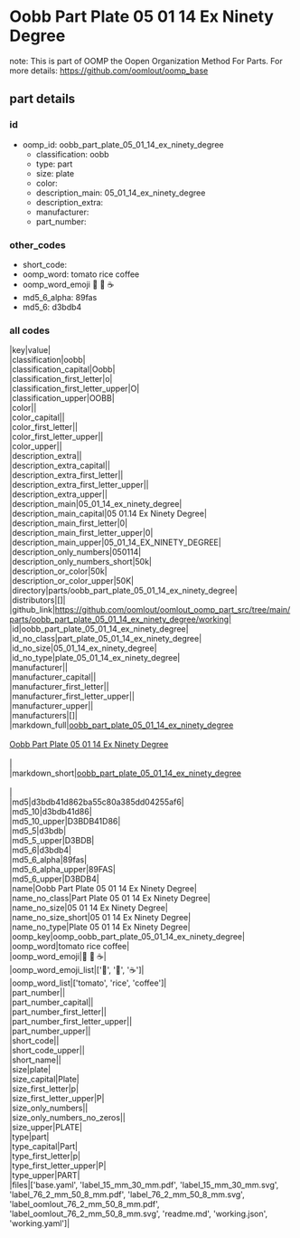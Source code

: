# Oobb Part Plate 05 01 14 Ex Ninety Degree  

note: This is part of OOMP the Oopen Organization Method For Parts. For more details: https://github.com/oomlout/oomp_base

##  part details





### id
* oomp_id: oobb_part_plate_05_01_14_ex_ninety_degree
  * classification: oobb
  * type: part
  * size: plate
  * color: 
  * description_main: 05_01_14_ex_ninety_degree
  * description_extra: 
  * manufacturer: 
  * part_number: 

### other_codes
* short_code: 
* oomp_word: tomato rice coffee
* oomp_word_emoji :tomato: :rice: :coffee:
* md5_6_alpha: 89fas
* md5_6: d3bdb4

### all codes 
|key|value|  
|classification|oobb|  
|classification_capital|Oobb|  
|classification_first_letter|o|  
|classification_first_letter_upper|O|  
|classification_upper|OOBB|  
|color||  
|color_capital||  
|color_first_letter||  
|color_first_letter_upper||  
|color_upper||  
|description_extra||  
|description_extra_capital||  
|description_extra_first_letter||  
|description_extra_first_letter_upper||  
|description_extra_upper||  
|description_main|05_01_14_ex_ninety_degree|  
|description_main_capital|05 01.14 Ex Ninety Degree|  
|description_main_first_letter|0|  
|description_main_first_letter_upper|0|  
|description_main_upper|05_01_14_EX_NINETY_DEGREE|  
|description_only_numbers|050114|  
|description_only_numbers_short|50k|  
|description_or_color|50k|  
|description_or_color_upper|50K|  
|directory|parts/oobb_part_plate_05_01_14_ex_ninety_degree|  
|distributors|[]|  
|github_link|https://github.com/oomlout/oomlout_oomp_part_src/tree/main/parts/oobb_part_plate_05_01_14_ex_ninety_degree/working|  
|id|oobb_part_plate_05_01_14_ex_ninety_degree|  
|id_no_class|part_plate_05_01_14_ex_ninety_degree|  
|id_no_size|05_01_14_ex_ninety_degree|  
|id_no_type|plate_05_01_14_ex_ninety_degree|  
|manufacturer||  
|manufacturer_capital||  
|manufacturer_first_letter||  
|manufacturer_first_letter_upper||  
|manufacturer_upper||  
|manufacturers|[]|  
|markdown_full|[oobb_part_plate_05_01_14_ex_ninety_degree](https://github.com/oomlout/oomlout_oomp_part_src/tree/main/parts/oobb_part_plate_05_01_14_ex_ninety_degree/working)<br>[](https://github.com/oomlout/oomlout_oomp_part_src/tree/main/parts/oobb_part_plate_05_01_14_ex_ninety_degree/working)<br>[Oobb Part Plate 05 01 14 Ex Ninety Degree](https://github.com/oomlout/oomlout_oomp_part_src/tree/main/parts/oobb_part_plate_05_01_14_ex_ninety_degree/working)<br><br>|  
|markdown_short|[oobb_part_plate_05_01_14_ex_ninety_degree](https://github.com/oomlout/oomlout_oomp_part_src/tree/main/parts/oobb_part_plate_05_01_14_ex_ninety_degree/working)<br><br>|  
|md5|d3bdb41d862ba55c80a385dd04255af6|  
|md5_10|d3bdb41d86|  
|md5_10_upper|D3BDB41D86|  
|md5_5|d3bdb|  
|md5_5_upper|D3BDB|  
|md5_6|d3bdb4|  
|md5_6_alpha|89fas|  
|md5_6_alpha_upper|89FAS|  
|md5_6_upper|D3BDB4|  
|name|Oobb Part Plate 05 01 14 Ex Ninety Degree|  
|name_no_class|Part Plate 05 01 14 Ex Ninety Degree|  
|name_no_size|05 01 14 Ex Ninety Degree|  
|name_no_size_short|05 01 14 Ex Ninety Degree|  
|name_no_type|Plate 05 01 14 Ex Ninety Degree|  
|oomp_key|oomp_oobb_part_plate_05_01_14_ex_ninety_degree|  
|oomp_word|tomato rice coffee|  
|oomp_word_emoji|:tomato: :rice: :coffee:|  
|oomp_word_emoji_list|[':tomato:', ':rice:', ':coffee:']|  
|oomp_word_list|['tomato', 'rice', 'coffee']|  
|part_number||  
|part_number_capital||  
|part_number_first_letter||  
|part_number_first_letter_upper||  
|part_number_upper||  
|short_code||  
|short_code_upper||  
|short_name||  
|size|plate|  
|size_capital|Plate|  
|size_first_letter|p|  
|size_first_letter_upper|P|  
|size_only_numbers||  
|size_only_numbers_no_zeros||  
|size_upper|PLATE|  
|type|part|  
|type_capital|Part|  
|type_first_letter|p|  
|type_first_letter_upper|P|  
|type_upper|PART|  
|files|['base.yaml', 'label_15_mm_30_mm.pdf', 'label_15_mm_30_mm.svg', 'label_76_2_mm_50_8_mm.pdf', 'label_76_2_mm_50_8_mm.svg', 'label_oomlout_76_2_mm_50_8_mm.pdf', 'label_oomlout_76_2_mm_50_8_mm.svg', 'readme.md', 'working.json', 'working.yaml']|  
